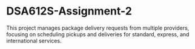 # DSA612S-Assignment-2
 This project manages package delivery requests from multiple providers, focusing on scheduling pickups and deliveries for standard, express, and international services.
